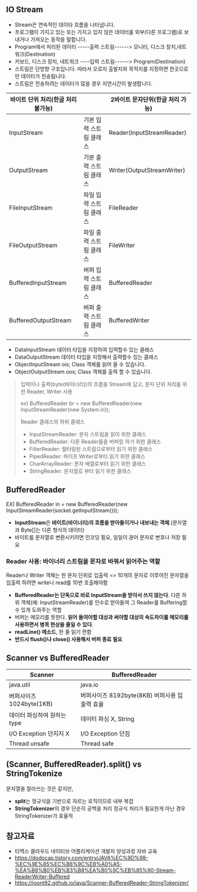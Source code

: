 ## IO Stream 
- Stream은 연속적인 데이타 흐름을 나타냅니다. 
- 프로그램이 가지고 있는 또는 가지고 있지 않은 데이터를 외부(다른 프로그램)로 보내거나 가져오는 동작을 말합니다. 
- Program에서 처리된 데이터    -----출력 스트림------>  모니터, 디스크 장치,네트워크(Destination)     
- 키보드, 디스크 장치, 네트워크 ----입력 스트림------> Program(Destination)  
- 스트림은 단방향 구조입니다. 따라서 오로지 출발지와 목적지를 지정하면 한곳으로만 데이터가 전송됩니다. 
- 스트림은 전송하려는 데이터가 많을 경우 지연시간이 발생합니다. 


|바이트 단위 처리(한글 처리 불가능)|  |2바이트 문자단위(한글 처리 가능)|
|---|---|---|
|InputStream|기본 입력 스트림 클래스|Reader(InputStreamReader)|
|OutputStream|기본 출력 스트림 클래스|Writer(OutputStreamWriter)|
|FileInputStream|파일 입력 스트림 클래스|FileReader|
|FileOutputStream|파일 출력 스트림 클래스|FileWriter|
|BufferedInputStream|버퍼 입력 스트림 클래스|BufferedReader|
|BufferedOutputStream|버퍼 출력 스트림 클래스|BufferedWriter|
- DataInputStream             데이터 타입을 지정하여 입력할수 있는 클래스 
- DataOutputStream            데이터 타입을 지정해서 출력할수 있는 클래스 
- ObjectInputStream ois;      Class 객체를 읽어 올 수 있습니다.  
- ObjectOutputStream oos;     Class 객체를 출력 할 수 있습니다. 
> 입력이나 출력(byte(바이너리))의 흐름을 Stream에 담고, 문자 단위 처리를 위한 Reader, Writer 사용
> 
> ex) BufferedReader br = new BufferedReader(new InputStreamReader(new System.in));
> 
> Reader 클래스의 하위 클래스
> - InputStreamReader: 문자 스트림을 읽이 위한 클래스
> - BufferedReader: 다른 Reader들을 버퍼링 하기 위한 클래스 
> - FilterReader: 필터링된 스트림으로부터 읽기 위한 클래스
> - PipedReader: 파이프 Writer로부터 읽기 위한 클래스
> - CharArrayReader: 문자 배열로부터 읽기 위한 클래스
> - StringReader: 문자열로 부터 읽기 위한 클래스

## BufferedReader
EX) BufferedReader in = new BufferedReader(new InputStreamReader(socket.getInputStream()));
- **InputStream**은 **바이트(바이너리)의 흐름을 받아들이거나 내보내는 객체**.(문자열과 Byte[]는 다른 형식의 데이터)
- 바이트를 문자열로 변환시키려면 인코딩 필요, 일일이 끊어 문자로 변호나 저장 필요
### Reader 사용: 바이너리 스트림을 문자로 바꿔서 읽어주는 역할
Reader나 Writer 객체는 한 문자 단위로 입출력 => 10개의 문자로 이루어진 문자열을 입출력 하려면 write나 read를 10번 호출해야함
- **BufferedReader는 단독으로 바로 InputStream을 받아서 쓰지 않는다**. 다른 하위 객체(예: InputStreamReader)를 인수로 받아들여 
그 Reader를 Buffering할 수 있게 도와주는 역할
- 버퍼는 메모리를 뜻한다. **읽어 들여야할 대상과 써야할 대상의 속도차이를 메모리를 사용하면서 병목 현상을 줄일 수 있다**.
- **readLine() 메소드**, 한 줄 읽기 편함
- **반드시 flush()나 close() 사용해서 버퍼 종료 필요**

## Scanner vs BufferedReader
|Scanner|BufferedReader|
|---|---|
|java.util|java.io|
|버퍼사이즈 1024byte(1KB)|버퍼사이즈 8192byte(8KB) 버퍼사용 입출력 효율|
|데이터 파싱하여 원하는 type| 데이터 파싱 X, String|
|I/O Exception 던지지 X|I/O Exception 던짐|
|Thread unsafe|Thread safe|

## (Scanner, BufferedReader).split() vs StringTokenize
문자열을 잘라쓰는 것은 같지만, 
- **split**는 정규식을 기반으로 자르는 로직이므로 내부 복잡
- **StringTokenizer**의 경우 단순히 공백을 처리
정규식 처리가 필요한게 아닌 경우 StringTokenizer가 효율적


## 참고자료
- 티맥스 클라우드 네이티브 어플리케이션 개발자 양성과정 자바 교육
- https://dodocap.tistory.com/entry/JAVA%EC%9D%98-%EC%9E%85%EC%B6%9C%EB%A0%A5-%EA%B8%B0%EB%B3%B8%EA%B0%9C%EB%85%90-Stream-ReaderWriter-Buffered
- https://joont92.github.io/java/Scanner-BufferedReader-StringTokenizer/
